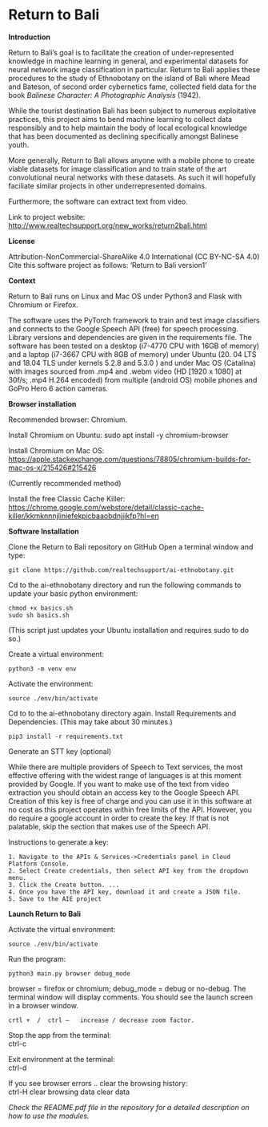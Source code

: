 # Return to Bali

<b>Introduction</b>

Return to Bali’s goal is to facilitate the creation of under-represented knowledge in machine learning in general, and experimental datasets for neural network image classification in particular. Return to Bali applies these procedures to the study of Ethnobotany on the island of Bali where Mead and Bateson, of second order cybernetics fame, collected field data for the book <i>Balinese Character: A Photographic Analysis </i> (1942). 

While the tourist destination Bali has been subject to numerous exploitative practices, this project aims to bend machine learning to collect data responsibly and to help maintain the body of local ecological knowledge that has been documented as declining specifically amongst Balinese youth. 

More generally, Return to Bali allows anyone with a mobile phone to create viable datasets for image classification and to train state of the art convolutional neural networks with these datasets. As such it will hopefully faciliate similar projects in other underrepresented domains.

Furthermore, the software can extract text from video. 

Link to project website: http://www.realtechsupport.org/new_works/return2bali.html


<b>License</b>

Attribution-NonCommercial-ShareAlike 4.0 International (CC BY-NC-SA 4.0)
Cite this software project as follows: ‘Return to Bali version1’


<b>Context</b>

Return to Bali runs on Linux and Mac OS under Python3 and Flask with Chromium or Firefox. 

The software uses the PyTorch framework to train and test image classifiers and connects to the Google Speech API (free) for speech processing. Library versions and dependencies are given in the requirements file.
The software has been tested on a desktop (i7-4770 CPU with 16GB of memory) and a laptop (i7-3667 CPU with 8GB of memory) under Ubuntu (20. 04 LTS and 18.04 TLS under kernels 5.2.8 and 5.3.0 ) and under Mac OS (Catalina) with images sourced from .mp4 and .webm video (HD [1920 x 1080] at 30f/s; .mp4 H.264 encoded) from multiple (android OS) mobile phones and GoPro Hero 6 action cameras.


<b> Browser installation </b>

Recommended browser: Chromium.

Install Chromium on Ubuntu:
sudo apt install -y chromium-browser

Install Chromium on Mac OS:
https://apple.stackexchange.com/questions/78805/chromium-builds-for-mac-os-x/215426#215426

(Currently recommended method)

Install the free Classic Cache Killer:
https://chrome.google.com/webstore/detail/classic-cache-killer/kkmknnnjliniefekpicbaaobdnjjikfp?hl=en


<b>Software Installation</b>

Clone the Return to Bali repository on GitHub
Open a terminal window and type:

	git clone https://github.com/realtechsupport/ai-ethnobotany.git
 

Cd to the ai-ethnobotany directory and  run the following commands to update your basic python environment:

	chmod +x basics.sh
	sudo sh basics.sh

(This script just updates your Ubuntu installation and requires sudo to do so.)


Create a virtual environment:

	python3 -m venv env

Activate the environment:

	source ./env/bin/activate

Cd to to the ai-ethnobotany directory again. Install Requirements and Dependencies.
(This may take about 30 minutes.)

	pip3 install -r requirements.txt


Generate an STT key (optional)

While there are multiple providers of Speech to Text services, the most effective offering with the widest range of languages is at this moment provided by Google. If you want to make use of the text from video extraction you should obtain an access key to the Google Speech API. Creation of this key is free of charge and you can use it in this software at no cost as this project operates within free limits of the API. However, you do require a google account in order to create the key. If that is not palatable, skip the section that makes use of the Speech API.

Instructions to generate a key:

    1. Navigate to the APIs & Services->Credentials panel in Cloud Platform Console.
    2. Select Create credentials, then select API key from the dropdown menu.
    3. Click the Create button. ... 
    4. Once you have the API key, download it and create a JSON file.
    5. Save to the AIE project


<b>Launch Return to Bali</b>

Activate the virtual environment:		

	source ./env/bin/activate
	
Run the program:   

	python3 main.py browser debug_mode

browser = firefox or chromium; debug_mode = debug or no-debug. The terminal window will display comments. You should see the launch screen in a browser window.

	crtl +  /  ctrl – 	increase / decrease zoom factor.

Stop the app from the terminal:					
	ctrl-c

Exit environment at the terminal:				
	ctrl-d

If you see browser errors .. clear the browsing history: 	
	ctrl-H
	clear browsing data
	clear data

<i>Check the README.pdf file in the repository for a detailed description on how to use the modules.</i>
